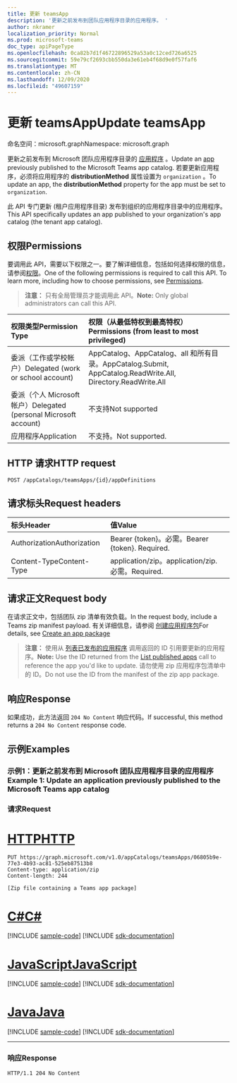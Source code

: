 ```yaml
---
title: 更新 teamsApp
description: '更新之前发布到团队应用程序目录的应用程序。 '
author: nkramer
localization_priority: Normal
ms.prod: microsoft-teams
doc_type: apiPageType
ms.openlocfilehash: 0ca82b7d1f46722896529a53a0c12ced726a6525
ms.sourcegitcommit: 59e79cf2693cbb550da3e61eb4f68d9e0f57faf6
ms.translationtype: MT
ms.contentlocale: zh-CN
ms.lasthandoff: 12/09/2020
ms.locfileid: "49607159"
---
```

# <a name="update-teamsapp"></a><span data-ttu-id="1d7b3-103">更新 teamsApp</span><span class="sxs-lookup"><span data-stu-id="1d7b3-103">Update teamsApp</span></span>

<span data-ttu-id="1d7b3-104">命名空间：microsoft.graph</span><span class="sxs-lookup"><span data-stu-id="1d7b3-104">Namespace: microsoft.graph</span></span>

<span data-ttu-id="1d7b3-105">更新之前发布到 Microsoft 团队应用程序目录的 [应用程序](../resources/teamsapp.md) 。</span><span class="sxs-lookup"><span data-stu-id="1d7b3-105">Update an [app](../resources/teamsapp.md) previously published to the Microsoft Teams app catalog.</span></span> <span data-ttu-id="1d7b3-106">若要更新应用程序，必须将应用程序的 **distributionMethod** 属性设置为 `organization` 。</span><span class="sxs-lookup"><span data-stu-id="1d7b3-106">To update an app, the **distributionMethod** property for the app must be set to `organization`.</span></span>

<span data-ttu-id="1d7b3-107">此 API 专门更新 (租户应用程序目录) 发布到组织的应用程序目录中的应用程序。</span><span class="sxs-lookup"><span data-stu-id="1d7b3-107">This API specifically updates an app published to your organization's app catalog (the tenant app catalog).</span></span>

## <a name="permissions"></a><span data-ttu-id="1d7b3-108">权限</span><span class="sxs-lookup"><span data-stu-id="1d7b3-108">Permissions</span></span>

<span data-ttu-id="1d7b3-p102">要调用此 API，需要以下权限之一。要了解详细信息，包括如何选择权限的信息，请参阅[权限](/graph/permissions-reference)。</span><span class="sxs-lookup"><span data-stu-id="1d7b3-p102">One of the following permissions is required to call this API. To learn more, including how to choose permissions, see [Permissions](/graph/permissions-reference).</span></span>

><span data-ttu-id="1d7b3-111">**注意：** 只有全局管理员才能调用此 API。</span><span class="sxs-lookup"><span data-stu-id="1d7b3-111">**Note:** Only global administrators can call this API.</span></span>

| <span data-ttu-id="1d7b3-112">权限类型</span><span class="sxs-lookup"><span data-stu-id="1d7b3-112">Permission Type</span></span>                        | <span data-ttu-id="1d7b3-113">权限（从最低特权到最高特权）</span><span class="sxs-lookup"><span data-stu-id="1d7b3-113">Permissions (from least to most privileged)</span></span>|
|:----------------------------------     |:-------------|
| <span data-ttu-id="1d7b3-114">委派（工作或学校帐户）</span><span class="sxs-lookup"><span data-stu-id="1d7b3-114">Delegated (work or school account)</span></span>     | <span data-ttu-id="1d7b3-115">AppCatalog、AppCatalog、all 和所有目录。</span><span class="sxs-lookup"><span data-stu-id="1d7b3-115">AppCatalog.Submit, AppCatalog.ReadWrite.All, Directory.ReadWrite.All</span></span> |
| <span data-ttu-id="1d7b3-116">委派（个人 Microsoft 帐户）</span><span class="sxs-lookup"><span data-stu-id="1d7b3-116">Delegated (personal Microsoft account)</span></span> | <span data-ttu-id="1d7b3-117">不支持</span><span class="sxs-lookup"><span data-stu-id="1d7b3-117">Not supported</span></span>|
| <span data-ttu-id="1d7b3-118">应用程序</span><span class="sxs-lookup"><span data-stu-id="1d7b3-118">Application</span></span>                            | <span data-ttu-id="1d7b3-119">不支持。</span><span class="sxs-lookup"><span data-stu-id="1d7b3-119">Not supported.</span></span> |

## <a name="http-request"></a><span data-ttu-id="1d7b3-120">HTTP 请求</span><span class="sxs-lookup"><span data-stu-id="1d7b3-120">HTTP request</span></span>

<!-- { "blockType": "ignored" } -->

```http
POST /appCatalogs/teamsApps/{id}/appDefinitions
```

## <a name="request-headers"></a><span data-ttu-id="1d7b3-121">请求标头</span><span class="sxs-lookup"><span data-stu-id="1d7b3-121">Request headers</span></span>

| <span data-ttu-id="1d7b3-122">标头</span><span class="sxs-lookup"><span data-stu-id="1d7b3-122">Header</span></span>        | <span data-ttu-id="1d7b3-123">值</span><span class="sxs-lookup"><span data-stu-id="1d7b3-123">Value</span></span>           |
|:--------------|:--------------  |
| <span data-ttu-id="1d7b3-124">Authorization</span><span class="sxs-lookup"><span data-stu-id="1d7b3-124">Authorization</span></span> | <span data-ttu-id="1d7b3-p103">Bearer {token}。必需。</span><span class="sxs-lookup"><span data-stu-id="1d7b3-p103">Bearer {token}. Required.</span></span>  |
| <span data-ttu-id="1d7b3-127">Content-Type</span><span class="sxs-lookup"><span data-stu-id="1d7b3-127">Content-Type</span></span>  | <span data-ttu-id="1d7b3-128">application/zip。</span><span class="sxs-lookup"><span data-stu-id="1d7b3-128">application/zip.</span></span> <span data-ttu-id="1d7b3-129">必需。</span><span class="sxs-lookup"><span data-stu-id="1d7b3-129">Required.</span></span> |

## <a name="request-body"></a><span data-ttu-id="1d7b3-130">请求正文</span><span class="sxs-lookup"><span data-stu-id="1d7b3-130">Request body</span></span>

<span data-ttu-id="1d7b3-131">在请求正文中，包括团队 zip 清单有效负载。</span><span class="sxs-lookup"><span data-stu-id="1d7b3-131">In the request body, include a Teams zip manifest payload.</span></span> <span data-ttu-id="1d7b3-132">有关详细信息，请参阅 [创建应用程序包](/microsoftteams/platform/concepts/apps/apps-package)</span><span class="sxs-lookup"><span data-stu-id="1d7b3-132">For details, see [Create an app package](/microsoftteams/platform/concepts/apps/apps-package)</span></span>

><span data-ttu-id="1d7b3-133">**注意：** 使用从 [列表已发布的应用程序](./appcatalogs-list-teamsapps.md) 调用返回的 ID 引用要更新的应用程序。</span><span class="sxs-lookup"><span data-stu-id="1d7b3-133">**Note:** Use the ID returned from the [List published apps](./appcatalogs-list-teamsapps.md) call to reference the app you'd like to update.</span></span> <span data-ttu-id="1d7b3-134">请勿使用 zip 应用程序包清单中的 ID。</span><span class="sxs-lookup"><span data-stu-id="1d7b3-134">Do not use the ID from the manifest of the zip app package.</span></span>

## <a name="response"></a><span data-ttu-id="1d7b3-135">响应</span><span class="sxs-lookup"><span data-stu-id="1d7b3-135">Response</span></span>

<span data-ttu-id="1d7b3-136">如果成功，此方法返回 `204 No Content` 响应代码。</span><span class="sxs-lookup"><span data-stu-id="1d7b3-136">If successful, this method returns a `204 No Content` response code.</span></span>

## <a name="examples"></a><span data-ttu-id="1d7b3-137">示例</span><span class="sxs-lookup"><span data-stu-id="1d7b3-137">Examples</span></span>

### <a name="example-1-update-an-application-previously-published-to-the-microsoft-teams-app-catalog"></a><span data-ttu-id="1d7b3-138">示例1：更新之前发布到 Microsoft 团队应用程序目录的应用程序</span><span class="sxs-lookup"><span data-stu-id="1d7b3-138">Example 1: Update an application previously published to the Microsoft Teams app catalog</span></span>

### <a name="request"></a><span data-ttu-id="1d7b3-139">请求</span><span class="sxs-lookup"><span data-stu-id="1d7b3-139">Request</span></span>

<!-- markdownlint-disable MD034 -->

# <a name="http"></a>[<span data-ttu-id="1d7b3-140">HTTP</span><span class="sxs-lookup"><span data-stu-id="1d7b3-140">HTTP</span></span>](#tab/http)
<!-- {
  "blockType": "request",
  "name": "update_teamsapp"
}-->

```http
PUT https://graph.microsoft.com/v1.0/appCatalogs/teamsApps/06805b9e-77e3-4b93-ac81-525eb87513b8
Content-type: application/zip
Content-length: 244

[Zip file containing a Teams app package]
```
# <a name="c"></a>[<span data-ttu-id="1d7b3-141">C#</span><span class="sxs-lookup"><span data-stu-id="1d7b3-141">C#</span></span>](#tab/csharp)
[!INCLUDE [sample-code](../includes/snippets/csharp/update-teamsapp-csharp-snippets.md)]
[!INCLUDE [sdk-documentation](../includes/snippets/snippets-sdk-documentation-link.md)]

# <a name="javascript"></a>[<span data-ttu-id="1d7b3-142">JavaScript</span><span class="sxs-lookup"><span data-stu-id="1d7b3-142">JavaScript</span></span>](#tab/javascript)
[!INCLUDE [sample-code](../includes/snippets/javascript/update-teamsapp-javascript-snippets.md)]
[!INCLUDE [sdk-documentation](../includes/snippets/snippets-sdk-documentation-link.md)]

# <a name="java"></a>[<span data-ttu-id="1d7b3-143">Java</span><span class="sxs-lookup"><span data-stu-id="1d7b3-143">Java</span></span>](#tab/java)
[!INCLUDE [sample-code](../includes/snippets/java/update-teamsapp-java-snippets.md)]
[!INCLUDE [sdk-documentation](../includes/snippets/snippets-sdk-documentation-link.md)]

---


<!-- markdownlint-disable MD024 -->

### <a name="response"></a><span data-ttu-id="1d7b3-144">响应</span><span class="sxs-lookup"><span data-stu-id="1d7b3-144">Response</span></span>

<!-- {
  "blockType": "response",
  "@odata.type": "microsoft.graph.teamsApp",
  "truncated": true
} -->

```http
HTTP/1.1 204 No Content
```
